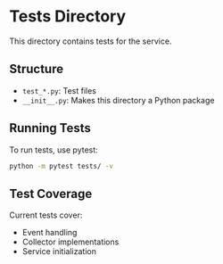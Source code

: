 # Tests Directory

This directory contains tests for the service.

## Structure

- `test_*.py`: Test files
- `__init__.py`: Makes this directory a Python package

## Running Tests

To run tests, use pytest:

```bash
python -m pytest tests/ -v
```

## Test Coverage

Current tests cover:
- Event handling
- Collector implementations
- Service initialization
